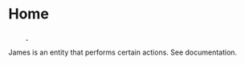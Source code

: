 # Home

<div>
  <a href=https://github.com/jlogan03>
    <img src=https://img.shields.io/badge/GitHub-100000?style=for-the-badge&logo=github&logoColor=white height="15" style="padding-right:20px">
  </a>
  <a href=https://hachyderm.io/@ponderingpothos>
    <img src=https://joinmastodon.org/logos/wordmark-black-text.svg width="105" height="15">
  </a>
</div>

James is an entity that performs certain actions. See documentation.
